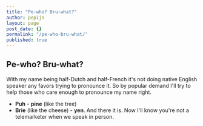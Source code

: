 ```yaml
---
title: "Pe-who? Bru-what?"
author: pepijn
layout: page
post_date: {}
permalink: "/pe-who-bru-what/"
published: true
---
```


## Pe-who? Bru-what?

With my name being half-Dutch and half-French it's not doing native English speaker any favors trying to pronounce it. So by popular demand I'll try to help those who care enough to pronounce my name right.  

- **Puh** - **pine** (like the tree)  
- **Brie** (like the cheese) - **yen**. And there it is. Now I'll know you're not a telemarketer when we speak in person.
